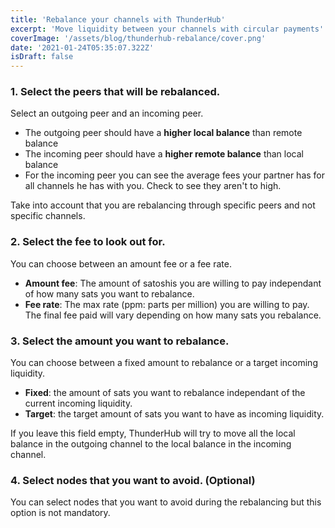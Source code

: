 ```yaml
---
title: 'Rebalance your channels with ThunderHub'
excerpt: 'Move liquidity between your channels with circular payments'
coverImage: '/assets/blog/thunderhub-rebalance/cover.png'
date: '2021-01-24T05:35:07.322Z'
isDraft: false
---
```


### 1. Select the peers that will be rebalanced.

Select an outgoing peer and an incoming peer.

- The outgoing peer should have a **higher local balance** than remote balance
- The incoming peer should have a **higher remote balance** than local balance
- For the incoming peer you can see the average fees your partner has for all channels he has with you. Check to see they aren't to high.

Take into account that you are rebalancing through specific peers and not specific channels.

### 2. Select the fee to look out for.

You can choose between an amount fee or a fee rate.

- **Amount fee**: The amount of satoshis you are willing to pay independant of how many sats you want to rebalance.
- **Fee rate**: The max rate (ppm: parts per million) you are willing to pay. The final fee paid will vary depending on how many sats you rebalance.

### 3. Select the amount you want to rebalance.

You can choose between a fixed amount to rebalance or a target incoming liquidity.

- **Fixed**: the amount of sats you want to rebalance independant of the current incoming liquidity.
- **Target**: the target amount of sats you want to have as incoming liquidity.

If you leave this field empty, ThunderHub will try to move all the local balance in the outgoing channel to the local balance in the incoming channel.

### 4. Select nodes that you want to avoid. (Optional)

You can select nodes that you want to avoid during the rebalancing but this option is not mandatory.
